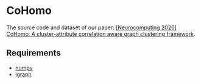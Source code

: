 # CoHomo
The source code and dataset of our paper: [\[Neurocomputing 2020\]  CoHomo: A cluster-attribute correlation aware graph clustering framework](https://doi.org/10.1016/j.neucom.2020.06.002).

## Requirements
- [numpy](https://numpy.org)
- [igraph](https://igraph.org)
